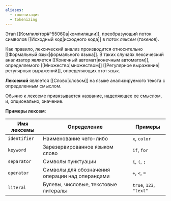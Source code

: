 ```yaml
---
aliases:
  - токенизация
  - tokenizing
---
```

Этап [[Компилятор#^55060a|компиляции]], преобразующий поток символов [[Исходный код|исходного кода]] в поток *лексем* (*токенов*).

Как правило, лексический анализ производится относительно [[Формальный язык|формального языка]]. В таких случаях лексический анализатор является [[Конечный автомат|конечным автоматом]], определяемого [[Множество|множеством]] [[Регулярное выражение|регулярных выражений]], определяющих этот язык.

**Лексемой** является [[Слово|словом]] на языке анализируемого текста с определенным смыслом.

Обычно к лексеме привязывается название, наделяющее ее смыслом, и, опционально, значение.

**Примеры лексем**:

| Имя лексемы  | Определение                                     | Примеры                 |
| ------------ | ----------------------------------------------- | ----------------------- |
| `identifier` | Наименование чего-либо                          | `x`, `color`            |
| `keyword`    | Зарезервированное языком слово                  | `if`, `for`             |
| `separator`  | Символы пунктуации                              | `{`, `(`, `;`           |
| `operator`   | Символы для обозначения операции над операндами | `+`, `<`, `=`           |
| `literal`    | Булевы, числовые, текстовые литералы            | `true`, `123`, `"text"` |
